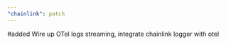 ```yaml
---
"chainlink": patch
---
```


#added Wire up OTel logs streaming, integrate chainlink logger with otel
